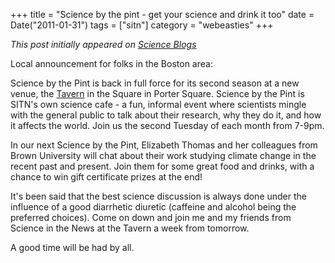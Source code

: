 +++
title = "Science by the pint - get your science and drink it too"
date = Date("2011-01-31")
tags = ["sitn"]
category = "webeasties"
+++

_This post initially appeared on [Science Blogs](http://scienceblogs.com/webeasties)_

Local announcement for folks in the Boston area:

Science by the Pint is back in full force for its second season at a new venue, the [Tavern](http://www.taverninthesquare.com/tavporter/) in the Square in Porter Square. Science by the Pint is SITN's own science cafe - a fun, informal event where scientists mingle with the general public to talk about their research, why they do it, and how it affects the world. Join us the second Tuesday of each month from 7-9pm.

In our next Science by the Pint, Elizabeth Thomas and her colleagues from Brown University will chat about their work studying climate change in the recent past and present. Join them for some great food and drinks, with a chance to win gift certificate prizes at the end!

It's been said that the best science discussion is always done under the influence of a good diarrhetic diuretic (caffeine and alcohol being the preferred choices). Come on down and join me and my friends from Science in the News at the Tavern a week from tomorrow.

A good time will be had by all.

      
  
